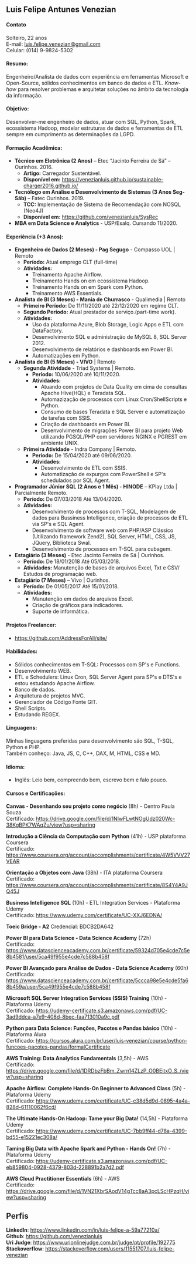 ## Luis Felipe Antunes Venezian 
#### Contato
Solteiro, 22 anos   
E-mail: luis.felipe.venezian@gmail.com   
Celular: (014) 9-9824-5302   

#### Resumo:
Engenheiro/Analista de dados com experiência em ferramentas Microsoft e Open-Source, sólidos conhecimentos em banco de dados e ETL. _Know-how_ para resolver problemas e arquitetar soluções no âmbito da tecnologia da informação.

#### Objetivo:
Desenvolver-me engenheiro de dados, atuar com SQL, Python, Spark, ecossistema Hadoop, modelar estruturas de dados e ferramentas de ETL sempre em cumprimento as determinações da LGPD.

#### Formação Acadêmica:
- **Técnico em Eletrônica (2 Anos)** – Etec “Jacinto Ferreira de Sá” – Ourinhos. 2016.
	- **Artigo:** Carregador Sustentável.
	- **Disponível em:** https://venezianluis.github.io/sustainable-charger2016.github.io/
- **Tecnólogo em Análise e Desenvolvimento de Sistemas (3 Anos Seg-Sáb)** – Fatec Ourinhos. 2019.
	- **TCC:** Implementação de Sistema de Recomendação com NOSQL (Neo4J) 
	- **Disponível em:** https://github.com/venezianluis/SysRec
- **MBA em Data Science e Analytics** - USP/Esalq. Cursando 11/2020. 

#### Experiência (+3 Anos):
- **Engenheiro de Dados (2 Meses) - Pag Segugo** - Compasso UOL | Remoto
	* **Período:** Atual emprego CLT (full-time)
	* **Atividades:** 
		* Treinamento Apache Airflow.
		* Treinamento Hands on em ecossistema Hadoop.
		* Treinamento Hands on em Spark com Python.
		* Treinamento AWS Essentials.  
- **Analista de BI (3 Meses) - Mania de Churrasco** - Qualimedia | Remoto
	* **Primeiro Período:** De 11/11/2020 até 22/12/2020 em regime CLT.
	* **Segundo Período:** Atual prestador de serviço.(part-time work).
	* **Atividades:** 
		* Uso da plataforma Azure, Blob Storage, Logic Apps e ETL com DataFactory. 
		* Desenvolvimento SQL e administração de MySQL 8, SQL Server 2012.
		* Desenvolvimento de relatórios e dashboards em Power BI.
		* Automatizações em Python. 
- **Analista de BI (5 Meses) - VIVO** | Remoto
	- **Segunda Atividade** - Triad Systems | Remoto. 
		* **Período:** 10/06/2020 até 10/11/2020.
		* **Atividades:** 
			* Atuando com projetos de Data Quality em cima de consultas Apache Hive(HQL) e Teradata SQL.
			* Automazização de processos com Linux Cron/ShellScripts e Python.
			* Consumo de bases Teradata e SQL Server e automatização de tarefas com SSIS.
			* Criação de dashboards em Power BI.
			* Desenvolvimento de migrações Power BI para projeto Web utilizando PGSQL/PHP com servidores NGINX e PGREST em ambiente UNIX. 
	- **Primeira Atividade** - Indra Company | Remoto. 
		* **Período:** De 15/04/2020 até 09/06/2020.
		* **Atividades:** 
			* Desenvolvimento de ETL com SSIS. 
			* Automatização de expurgos com PowerShell e SP's schedulados por SQL Agent. 
- **Programador Júnior SQL (2 Anos e 1 Mês) - HINODE** – KPlay Ltda | Parcialmente Remoto. 
	* **Período:** De 07/03/2018 Até 13/04/2020. 
	* **Atividades:** 
		* Desenvolvimento de processos com T-SQL, Modelagem de dados para Bussiness Intelligence, criação de processos de ETL via SP's e SQL Agent.
		* Desenvolvimento de software web com PHP/ASP Clássico (Utilizando framework Zend2), SQL Server, HTML, CSS, JS, JQuery, Biblioteca Swal.
		* Desenvolvimento de processos em T-SQL para cubagem.
- **Estagiário (3 Meses)** - Etec Jacinto Ferreira de Sá | Ourinhos. 
	* **Período:** De 18/01/2018 Até 05/03/2018. 
	* **Atividades:** Manutenção de bases de arquivos Excel, Txt e CSV/ Estudos de programação web.
- **Estagiário (7 Meses)** –  Vivo | Ourinhos.
	* **Período:** De 01/05/2017 Até 15/01/2018. 
	* **Atividades:**  
		* Manutenção em dados de arquivos Excel.
		* Criação de gráficos para indicadores.
		* Suporte de informática.
		
#### Projetos Freelancer:
* https://github.com/AddressForAll/site/

#### Habilidades: 
- Sólidos conhecimentos em T-SQL: Processos com SP's e Functions.
- Desenvolvimento WEB.
- ETL e Schedulers: Linux Cron, SQL Server Agent para SP's e DTS's e estou estudando Apache Airflow.
- Banco de dados.
- Arquitetura de projetos MVC.
- Gerenciador de Código Fonte GIT.
- Shell Scripts.
- Estudando REGEX.

#### Linguagens: 
Minhas linguagens preferidas para desenvolvimento são SQL, T-SQL, Python e PHP.   
Também conheço: Java, JS, C, C++, DAX, M, HTML, CSS e MD.

#### Idioma:
- Inglês: Leio bem, compreendo bem, escrevo bem e falo pouco.

#### Cursos e Certificações:
**Canvas - Desenhando seu projeto como negócio** (8h) - Centro Paula Souza   
Certificado: https://drive.google.com/file/d/1NIwFLwtNOgUdz020Wc-38KgBPK7WAqZu/view?usp=sharing   

**Introdução a Ciência da Computação com Python** (41h) - USP plataforma Coursera   
Certificado: https://www.coursera.org/account/accomplishments/certificate/4W5VVV27VEAR

**Orientação a Objetos com Java** (38h) - ITA plataforma Coursera   
Certificado: https://www.coursera.org/account/accomplishments/certificate/8S4Y4A9JQ45J

**Business Intelligence SQL** (10h) - ETL Integration Services - Plataforma Udemy   
Certificado: https://www.udemy.com/certificate/UC-XXJ6EDNA/

**Toeic Bridge - A2**
Credencial: BDCB2DA642   

**Power BI para Data Science - Data Science Academy** (72h)   
Certificado: https://www.datascienceacademy.com.br/certificate/59324d705e4cde7c5e8b4581/user/5ca49f955e4cde7c588b458f

**Power BI Avançado para Análise de Dados - Data Science Academy** (60h)   
Certificado: https://www.datascienceacademy.com.br/certificate/5ccca98e5e4cde5fa68b459a/user/5ca49f955e4cde7c588b458f

**Microsoft SQL Server Integration Services (SSIS) Training** (10h) - Plataforma Udemy   
Certificado: https://udemy-certificate.s3.amazonaws.com/pdf/UC-3ad9ddca-a7e9-408d-8bec-faa713010a9c.pdf

**Python para Data Science: Funções, Pacotes e Pandas básico** (10h) - Plataforma Alura   
Certificado: https://cursos.alura.com.br/user/luis-venezian/course/python-funcoes-pacotes-pandas/formalCertificate

**AWS Training: Data Analytics Fundamentals** (3,5h) - AWS   
Certificado: https://drive.google.com/file/d/1DRDbzFbBm_Zwrn14ZLzP_O0BEitxO_S_/view?usp=sharing

**Apache Airflow: Complete Hands-On Beginner to Advanced Class** (5h) - Plataforma Udemy   
Certificado: https://www.udemy.com/certificate/UC-c38d5d9d-0895-4a4a-828d-61110062f6cd/

**The Ultimate Hands-On Hadoop: Tame your Big Data!** (14,5h) - Plataforma Udemy   
Certificado: https://www.udemy.com/certificate/UC-7bb9ff44-d78a-4399-bd55-e15221ec308a/ 

**Taming Big Data with Apache Spark and Python - Hands On!** (7h) - Plataforma Udemy  
Certificado: https://udemy-certificate.s3.amazonaws.com/pdf/UC-eb859804-0928-4379-803d-228891b2a7d2.pdf

**AWS Cloud Practitioner Essentials** (6h) - AWS   
Certificado: https://drive.google.com/file/d/1VN21XbrSAodV14gTcc8aA3pcLScHPzqH/view?usp=sharing

## Perfis 
**LinkedIn**: https://www.linkedin.com/in/luis-felipe-a-59a77210a/   
**Github**: https://github.com/venezianluis   
**Uri Judge**: https://www.urionlinejudge.com.br/judge/pt/profile/192775   
**Stackoverflow**: https://stackoverflow.com/users/11551707/luis-felipe-venezian
